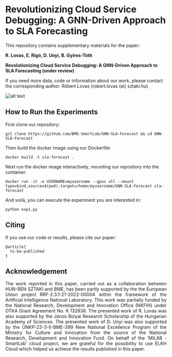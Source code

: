 # Revolutionizing Cloud Service Debugging: A GNN-Driven Approach to SLA Forecasting

This repository contains supplementary materials for the paper:

<b>
  R. Lovas, E. Rigó, D. Unyi, B. Gyires-Tóth
  
  Revolutionizing Cloud Service Debugging: A GNN-Driven Approach to SLA Forecasting (under review)
</b>

If you need more data, code or information about our work, please contact the corresponding author: Róbert Lovas (robert.lovas (at) sztaki.hu)

![alt text](https://github.com/BME-SmartLab/GNN-SLA-Forecast/blob/main/dataflow.png)

## How to Run the Experiments

First clone our repository:
```
git clone https://github.com/BME-SmartLab/GNN-SLA-Forecast && cd GNN-SLA-Forecast
```
Then build the docker image using our Dockerfile:
```
docker build -t sla-forecast .
```
Next run the docker image interactively, mounting our repository into the container:
```
docker run -it -e USERNAME=myusername --gpus all --mount type=bind,source=$(pwd),target=/home/myusername/GNN-SLA-Forecast sla-forecast
```
And voilà, you can execute the experiment you are interested in:
```
python exp1.py
```

## Citing

If you use our code or results, please cite our paper: 

```
@article{
  to-be-published
}

```

## Acknowledgement

<p align="justify">
  The work reported in this paper, carried out as a collaboration between HUN-REN SZTAKI and BME, has been partly supported by the the European Union project RRF-2.3.1-21-2022-00004 within the framework of the Artificial Intelligence National Laboratory.
  This work was partially funded by the National Research, Development and Innovation Office (NKFIH) under OTKA Grant Agreement No. K 132838.
  The presented work of R. Lovas was also supported by the János Bolyai Research Scholarship of the Hungarian Academy of Sciences.
  The presented work of D. Unyi was also supported by the ÚNKP-23-3-II-BME-399 New National Excellence Program of the Ministry for Culture and Innovation from the source of the National Research, Development and Innovation Fund.
  On behalf of the 'MILAB - SmartLab' cloud project, we are grateful for the possibility to use ELKH Cloud which helped us achieve the results published in this paper.
</p>
